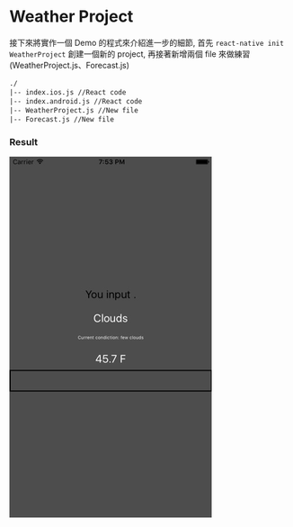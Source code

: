 # Weather Project

接下來將實作一個 Demo 的程式來介紹進一步的細節, 首先 `react-native init WeatherProject` 創建一個新的 project, 再接著新增兩個 file 來做練習 (WeatherProject.js、Forecast.js)

```
./
|-- index.ios.js //React code
|-- index.android.js //React code
|-- WeatherProject.js //New file
|-- Forecast.js //New file
```

### Result
![](ScreenSnapShot.jpg)